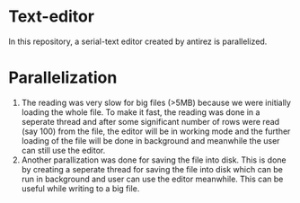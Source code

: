 # Text-editor
In this repository, a serial-text editor created by antirez is parallelized.

# Parallelization
1. The reading was very slow for big files (>5MB) because we were initially loading the whole file.
   To make it fast, the reading was done in a seperate thread and after some significant number
   of rows were read (say 100) from the file, the editor will be in working mode and the further 
   loading of the file will be done in background and meanwhile the user can still use the editor.
2. Another parallization was done for saving the file into disk. This is done by creating a seperate
   thread for saving the file into disk which can be run in background and user can use the editor 
   meanwhile. This can be useful while writing to a big file.
